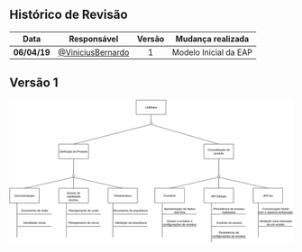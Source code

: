 

## Histórico de Revisão

| Data | Responsável | Versão | Mudança realizada |
|:----:| ----------- |:------:| ----------------- |
| **06/04/19** | [@ViniciusBernardo](https://github.com/ViniciusBernardo) | 1 | Modelo Inicial da EAP  |

## Versão 1
![eap](images/eap.png)

